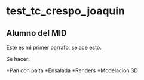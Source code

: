 # test_tc_crespo_joaquin

## Alumno del MID

Este es mi primer parrafo, se ace esto.

Se hacer:

*Pan con palta
*Ensalada
*Renders
*Modelacion 3D
